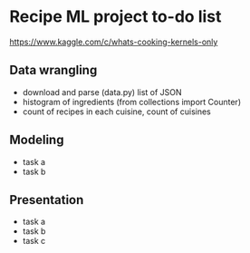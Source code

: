 # Recipe ML project to-do list

https://www.kaggle.com/c/whats-cooking-kernels-only

## Data wrangling
- download and parse (data.py) list of JSON
- histogram of ingredients (from collections import Counter)
- count of recipes in each cuisine, count of cuisines

## Modeling
- task a
- task b

## Presentation
- task a
- task b
- task c
